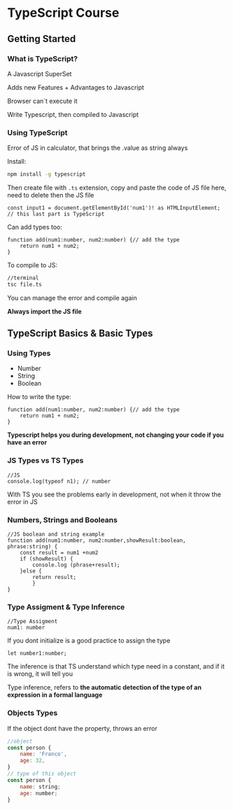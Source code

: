 
# TypeScript Course

## Getting Started

### What is TypeScript?

A Javascript SuperSet

Adds new Features + Advantages to Javascript

Browser can´t execute it

Write Typescript, then compiled to Javascript

### Using TypeScript

Error of JS in calculator, that brings the .value as string always

Install:
````bash
npm install -g typescript
````

Then create file with `.ts` extension, copy and paste the code of JS file here, need to delete then the JS file

````TS
const input1 = document.getElementById('num1')! as HTMLInputElement; // this last part is TypeScript
````
Can add types too:
````TS
function add(num1:number, num2:number) {// add the type
	return num1 + num2;
}
````

To compile to JS:

````bash
//terminal
tsc file.ts
````
You can manage the error and compile again

**Always import the JS file**

## TypeScript Basics & Basic Types

### Using Types

 - Number 
 - String
 - Boolean 

How to write the type:
````TS
function add(num1:number, num2:number) {// add the type
	return num1 + num2;
}
````
**Typescript helps you during development, not changing your code if you have an error**

### JS Types vs TS Types

````
//JS
console.log(typeof n1); // number
````

With TS you see the problems early in development, not when it throw the error in JS

### Numbers, Strings and Booleans

````
//JS boolean and string example
function add(num1:number, num2:number,showResult:boolean, phrase:string) {
	const result = num1 +num2
	if (showResult) {
		console.log (phrase+result);
	}else {
		return result;
		}
}
````

### Type Assigment & Type Inference

````
//Type Assigment
num1: number
````

If you dont initialize is a good practice to assign the type

````
let number1:number;
````
The inference is that TS understand which type need in a constant, and if it is wrong, it will tell you

Type inference,  refers to **the automatic detection of the type of an expression in a formal language**

### Objects Types

If the object dont have the property, throws an error

````js
//object
const person {
	name: 'Franco',
	age: 32,
}
// type of this object
const person {
	name: string;
	age: number;
}
````
<!--stackedit_data:
eyJoaXN0b3J5IjpbMzkzMDgxMzM5LDIwOTQxODE1NDUsLTE4Nj
Y4NzYxNDcsLTQyNTMyODY1MiwtMTAwMTI3NTYxNCwtMjIzMDAx
NTQ3LC0yMDM1NDI5MzM3LC0xNDMxNjI2MjI0LDE1NTMxMDQ3Nj
UsMTUyNzc1NDUyOSwxODEyNDMxMTYwLC0xODcxNjc4NjI1LDE2
NjMzNzAwMzQsLTE1NDQ5MzMxNzUsLTE1OTYzNTYzMDAsMjA0MD
I5NzYyMl19
-->